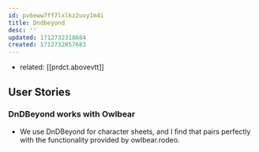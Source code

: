 ```yaml
---
id: pv6eww7ff7lxlkz2uvy1m4i
title: Dndbeyond
desc: ''
updated: 1712732318684
created: 1712732057683
---
```


- related: [[prdct.abovevtt]]

## User Stories

### DnDBeyond works with Owlbear

- We use DnDBeyond for character sheets, and I find that pairs perfectly with the functionality provided by owlbear.rodeo.
